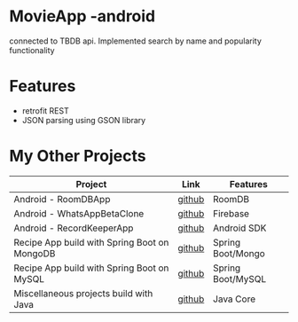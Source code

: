 # MovieApp -android
connected to TBDB api. Implemented search by name and popularity functionality

# Features
- retrofit REST
- JSON parsing using GSON library

# My Other Projects

| Project | Link | Features |
|------|-------|-------|
| Android - RoomDBApp  | [github](https://github.com/igorek1955/roomdbapp) | RoomDB |
| Android - WhatsAppBetaClone  | [github](https://github.com/igorek1955/whatsapp-beta-android) | Firebase |
| Android - RecordKeeperApp  | [github](https://github.com/igorek1955/record-keeper-android) | Android SDK |
| Recipe App build with Spring Boot on MongoDB | [github](https://github.com/igorek1955/recipeapp-spring-mongoDB) | Spring Boot/Mongo |
| Recipe App build with Spring Boot on MySQL |[github](https://github.com/igorek1955/recipeapp-spring-mysql) | Spring Boot/MySQL |
| Miscellaneous projects build with Java  | [github](https://github.com/igorek1955/little-projects) | Java Core |
